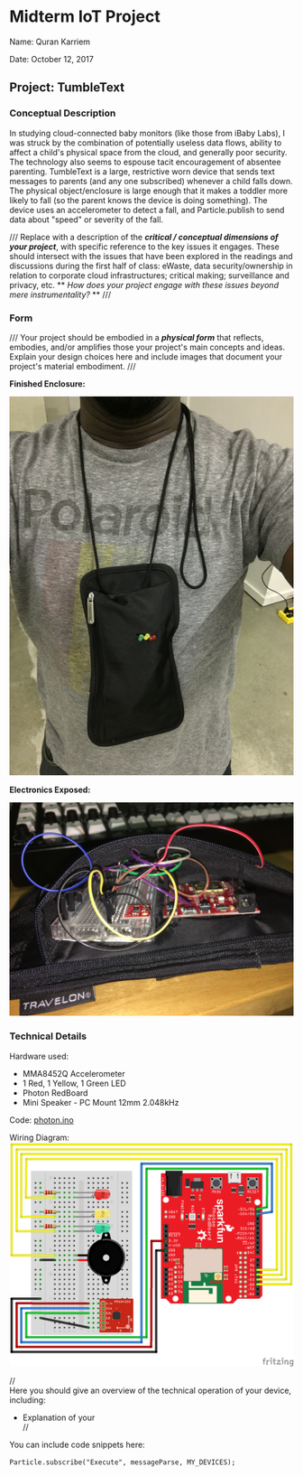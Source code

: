 # Midterm IoT Project

Name: Quran Karriem

Date: October 12, 2017

## Project: TumbleText

### Conceptual Description

In studying cloud-connected baby monitors (like those from iBaby Labs), I was struck by the combination of potentially useless data flows, ability to affect a child's physical space from the cloud, and generally poor security. The technology also seems to espouse tacit encouragement of absentee parenting. TumbleText is a large, restrictive worn device that sends text messages to parents (and any one subscribed) whenever a child falls down. The physical object/enclosure is large enough that it makes a toddler more likely to fall (so the parent knows the device is doing something). The device uses an accelerometer to detect a fall, and Particle.publish to send data about "speed" or severity of the fall. 

/// Replace with a description of the ***critical / conceptual dimensions of your project***, with specific reference to the key issues it engages.  These should intersect with the issues that have been explored in the readings and discussions during the first half of class:  eWaste, data security/ownership in relation to corporate cloud infrastructures; critical making; surveillance and privacy, etc. ** *How does your project engage with these issues beyond mere instrumentality?* ** ///

### Form

/// Your project should be embodied in a ***physical form*** that reflects, embodies, and/or amplifies those your project's main concepts and ideas.
Explain your design choices here and include images that document your project's material embodiment. ///

**Finished Enclosure:**

![Finished Enclosure](finished_enclosure2.jpg)

**Electronics Exposed:**

![Enclosure with electronics exposed](exposed_enclosure.jpg)

### Technical Details
Hardware used:
* MMA8452Q Accelerometer
* 1 Red, 1 Yellow, 1 Green LED
* Photon RedBoard
* Mini Speaker - PC Mount 12mm 2.048kHz

Code:
[photon.ino](photon.ino)

Wiring Diagram:
![Wiring Diagram](https://github.com/qmkarriem/physical-computing-midterm/blob/master/WiringDiagram.png)

//   
Here you should give an overview of the technical operation of your device, including:
* Explanation of your  
//

You can include code snippets here:

```
Particle.subscribe("Execute", messageParse, MY_DEVICES);
```
